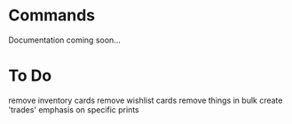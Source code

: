 # Commands
Documentation coming soon...

# To Do
remove inventory cards
remove wishlist cards
remove things in bulk
create 'trades'
emphasis on specific prints